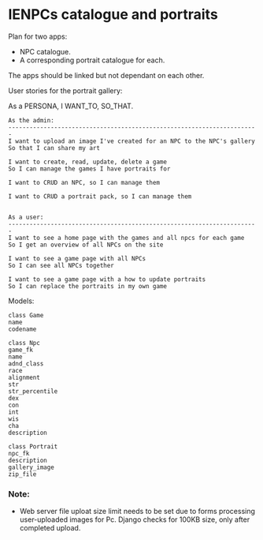 # IENPCs catalogue and portraits

Plan for two apps:
- NPC catalogue.
- A corresponding portrait catalogue for each.

The apps should be linked but not dependant on each other.

User stories for the portrait gallery:

As a PERSONA, I WANT_TO, SO_THAT.
```
As the admin:
-----------------------------------------------------------------------
I want to upload an image I've created for an NPC to the NPC's gallery
So that I can share my art

I want to create, read, update, delete a game
So I can manage the games I have portraits for

I want to CRUD an NPC, so I can manage them

I want to CRUD a portrait pack, so I can manage them


As a user:
-----------------------------------------------------------------------
I want to see a home page with the games and all npcs for each game
So I get an overview of all NPCs on the site

I want to see a game page with all NPCs
So I can see all NPCs together

I want to see a game page with a how to update portraits
So I can replace the portraits in my own game
```

Models:
```
class Game
name
codename

class Npc
game_fk
name
adnd_class
race
alignment
str
str_percentile
dex
con
int
wis
cha
description

class Portrait
npc_fk
description
gallery_image
zip_file
```

### Note:
- Web server file uploat size limit needs to be set due to forms processing user-uploaded images for Pc. Django checks for 100KB size, only after completed upload.